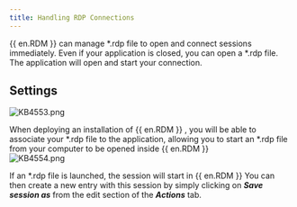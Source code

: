 ```yaml
---
title: Handling RDP Connections
---
```

{{ en.RDM }} can manage *.rdp file to open and connect sessions immediately. Even if your application is closed, you can open a *.rdp file. The application will open and start your connection.

## Settings

![KB4553.png](/img/en/kb/KB4553.png)  

When deploying an installation of {{ en.RDM }} , you will be able to associate your *.rdp file to the application, allowing you to start an *.rdp file from your computer to be opened inside {{ en.RDM }}  
![KB4554.png](/img/en/kb/KB4554.png)  

If an *.rdp file is launched, the session will start in {{ en.RDM }} You can then create a new entry with this session by simply clicking on ***Save session as*** from the edit section of the ***Actions*** tab.

